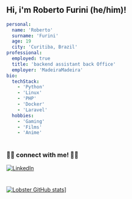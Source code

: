 

<!--
### Hi there 👋

**Lobster-dev/Lobster-dev** is a ✨ _special_ ✨ repository because its `README.md` (this file) appears on your GitHub profile.

Here are some ideas to get you started:

- 🔭 I’m currently working on ...
- 🌱 I’m currently learning ...
- 👯 I’m looking to collaborate on ...
- 🤔 I’m looking for help with ...
- 💬 Ask me about ...
- 📫 How to reach me: ...
- 😄 Pronouns: ...
- ⚡ Fun fact: ...
-->

## Hi, i'm Roberto Furini (he/him)!
```yaml
personal:
  name: 'Roberto'
  surname: 'Furini'
  age: 19
  city: 'Curitiba, Brazil'
professional:
  employed: true
  title: 'backend assistant back Office'
  employer: 'MadeiraMadeira'
bio:
  techStack:
    - 'Python'
    - 'Linux'
    - 'PHP'
    - 'Docker'
    - 'Laravel'
  hobbies:
    - 'Gaming'
    - 'Films'
    - 'Anime'
```
#
### 🤝🏻 connect with me! 🤝🏻

<a href="https://www.linkedin.com/in/roberto-furini-0b3a27232/"><img alt="LinkedIn" src="https://img.shields.io/badge/LinkedIn-Roberto%20Furini-blue?style=flat-square&logo=linkedin&logoColor=blue"></a>
#
[![Lobster GitHub stats](https://github-readme-stats.vercel.app/api?username=Lobster-dev&theme=dracula)](https://github.com/Lobster-dev/)]
#
